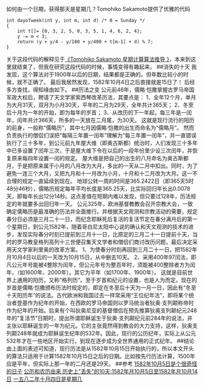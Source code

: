 如何由一个日期，获得那天是星期几？Tomohiko Sakamoto提供了优雅的代码

	int dayofweek(int y, int m, int d) /* 0 = Sunday */
	{
		int t[]= {0, 3, 2, 5, 0, 3, 5, 1, 4, 6, 2, 4};
		y -= m < 3;
		return (y + y/4 - y/100 + y/400 + t[m-1] + d) % 7;
	}
关于这段代码的解释见于[《Tomohiko Sakamoto 星期计算算法推导 》](http://blog.chinaunix.net/uid-24118190-id-75289.html)，本来到这里就结束了，但我在研究这段代码的时候，事情变得有趣起来。
##消失的十天
我发现，这个算法对于1900年以后的日期，结果都是正确的。但年数比较小的时候，就不正确了。
最后我居然发现，1582年10月4日之后直接就是15日了！
后经多方查找，得知缘由如下。
##历法之变
公元前46年，儒略·恺撒掌握古罗马帝国军政大权后，聘请了天文学家索西琴改革历法，其要点是： 
1、全年12个月，单月为大月31天，双月为小月30天，平年的二月为29天，全年共计365天；
2、冬至后十月为一年的开始，即为每年的岁首；
3、从改历的下一年起，每三年是一闰年，闰年共计366天，所多的一天放在二月尾，为30天。 
这就是现行流行的阳历的前身，一般称“儒略历”，其中七月因儒略·恺撒的出生而命名为“儒略月”。
然而负责执行的僧侣们误把“每隔三年置一闰年”理解为“每三年置一闰年”，并一直错误执行了三十多年，到公元前九年屋大维（即奥古斯都）统治时，人们发现三十多年中已多设置了闰年三次，于是屋大维下令在以后的一段年份里少设三次闰年，并恢复原来每四年设置一闰的规定。
屋大维是把自己的出生的八月命名为奥古斯都月，于是把原来属于小月的八月改为大月，多出的一天从二月中扣出。同时，为了避免一连三个大月，又把九月和十一月改为小月，十月和十二月改为大月。这一不合理的规定一直延续到现在。 
地球公转一周的时间是365.2422日（即365天5时48分46秒），儒略历规定每年平均长度是365.25天，比实际回归年长出0.0078天，即每年长出12分14秒。这点差值在短期内难以发现，但只要过128年，历法规定的年就要多出回归年一天。
公元325年，欧洲基督教教会召开宗教大会，一致确定儒略历是最准确的历法并全面推行。并根据天文观测和宗教活动的需要，规定春分日必须是三月二十一日，而纪念耶稣死后复活的复活节定在春分满月后的第一个星期日，到公元1582年，随着哥白尼太阳中心说的确认和天文观测的技术的进步，发现实际春分时刻已提前到三月十一日，比原定的三月二十一日提前十天，当时的罗马教皇格列高列十三世便召集天文学者和僧侣们商讨改历问题，最后决定采用天文学家利里奥的改革方案。 
1、为使春分时刻再回到三月二十一日，把1582年月10月4日以后的一天改为10月15日，从中删去10天。 
2、采用400年97闰法，即凡公元年号能被4整除为闰年，但公元年号为整百年时，须能被400整除者方为闰年，（如1600年、2000年）。其它为平年（如1700年、1900年）。 
这就是目前世界上通用的阳历，又称“格列历”。至于岁首和纪元的设置，也是人为而定。现在的岁首是儒略·恺撒颁布历法时规定的，即定在冬至后十天为一月一日，因此有“冬至十天阳历年”的说法。古代欧洲和我国过去一样常采用“王位纪年法”，即将某个统治者登基作为纪年的开始，在西欧的罗马帝国则以罗马统治者狄奥·支列颠称帝时作为纪年的开始。后来有个叫狄奥尼亚的基督僧侣在预先推算狄奥支列颠纪元248年的“复活节”日期时，提出所谓耶稣诞生于狄奥·支列颠纪元前284年的说法，并主张以耶稣诞生的一年为纪元。它的主张竟然得到教会的大力支持，这样，狄奥支列颠248年就成为耶稣诞生纪年的532年。因此，现行的公历纪年，实际上从公元532年才在一些地区开始实行，到现在逐步成为全世界通用的正式纪年。
##结论
由上面的表述可知道，现行历法是从1582年10月15日开始执行的，所以本文开头的算法只适用于计算1582年10月15日之后的日期。比如按先行历法计算，1500年应是平年，但实际上那一年的二月还是29天。
##参考
[1582年10月5日是个很奇怪的日子](http://blog.csdn.net/sunxing007/article/details/5675342)
[公历和农历由来 历史上"丢失"的10天:1582年月10月5日至1582年月10月14日](http://bbs.csdn.net/topics/340135066)
[一五八二年十月四日是星期几](http://www.cnblogs.com/skyivben/archive/2010/06/14/1758056.html)